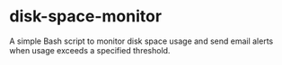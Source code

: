 # disk-space-monitor
A simple Bash script to monitor disk space usage and send email alerts when usage exceeds a specified threshold.

